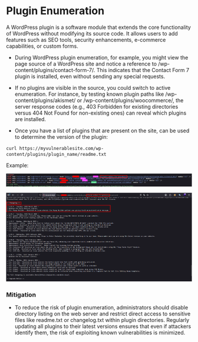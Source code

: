 # Plugin Enumeration
A WordPress plugin is a software module that extends the core functionality of WordPress without modifying its source code. It allows users to add features such as SEO tools, security enhancements, e-commerce capabilities, or custom forms.

- During WordPress plugin enumeration, for example, you might view the page source of a WordPress site and notice a reference to /wp-content/plugins/contact-form-7/. This indicates that the Contact Form 7 plugin is installed, even without sending any special requests.

- If no plugins are visible in the source, you could switch to active enumeration. For instance, by testing known plugin paths like /wp-content/plugins/akismet/ or /wp-content/plugins/woocommerce/, the server response codes (e.g., 403 Forbidden for existing directories versus 404 Not Found for non-existing ones) can reveal which plugins are installed. 

- Once you have a list of plugins that are present on the site, can be used to determine the version of the plugin: 

```
curl https://myvulnerablesite.com/wp-content/plugins/plugin_name/readme.txt
```

Example:

![Plugin_detect](./img/plugin_detect.png)

![Plugin_readme](./img/plugin_readme.png)


### Mitigation
- To reduce the risk of plugin enumeration, administrators should disable directory listing on the web server and restrict direct access to sensitive files like readme.txt or changelog.txt within plugin directories. Regularly updating all plugins to their latest versions ensures that even if attackers identify them, the risk of exploiting known vulnerabilities is minimized.